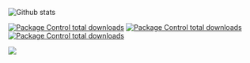 ![Github stats](https://github-readme-stats.vercel.app/api?username=Kucher-omg&show_icons=true&theme=synthwave&count_private=true)

[![Package Control total downloads](https://img.shields.io/badge/Name-Vlad-ff69b4)]()
[![Package Control total downloads](https://img.shields.io/badge/Sex-Yes-green)]()
[![Package Control total downloads](https://img.shields.io/badge/Gender-Junior_Front_End_Developer-yellow)]()


[![](https://img.shields.io/badge/TG-v_kucherenko-blue)](https://t.me/ave_kucher)